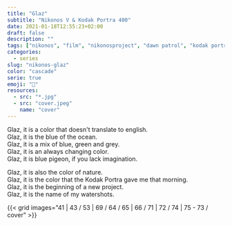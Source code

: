 ```yaml
---
title: "Glaz"
subtitle: "Nikonos V & Kodak Portra 400"
date: 2021-01-18T12:55:23+02:00
draft: false
description: ""
tags: ["nikonos", "film", "nikonosproject", "dawn patrol", "kodak portra"]
categories:
  - series
slug: "nikonos-glaz"
color: "cascade"
serie: true
emoji: "🌊"
resources:
  - src: "*.jpg"
  - src: "cover.jpeg"
    name: "cover"
---
```



Glaz, it is a color that doesn't translate to english.  
Glaz, it is the blue of the ocean.  
Glaz, it is a mix of blue, green and grey.  
Glaz, it is an always changing color.  
Glaz, it is blue pigeon, if you lack imagination.  

Glaz, it is also the color of nature.  
Glaz, it is the color that the Kodak Portra gave me that morning.  
Glaz, it is the beginning of a new project.  
Glaz, it is the name of my watershots.  

{{< grid images="41 | 43 / 53 | 69 / 64 / 65 | 66 / 71 | 72 / 74 | 75 - 73 / cover" >}}
